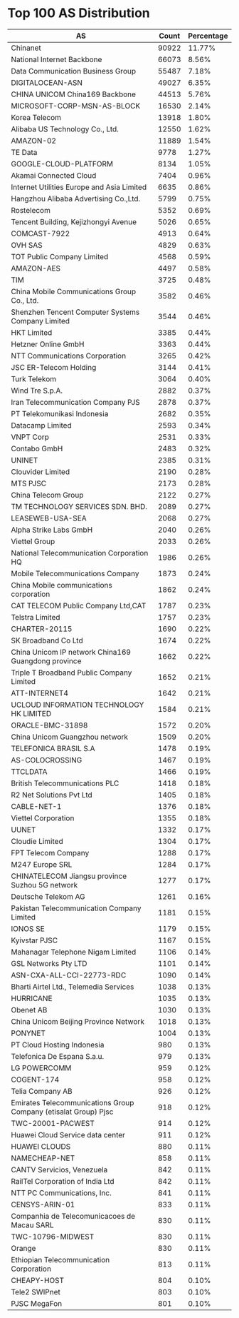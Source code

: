 # Top 100 AS Distribution
| AS | Count | Percentage |
|----|----|----|
| Chinanet | 90922 | 11.77% |
| National Internet Backbone | 66073 | 8.56% |
| Data Communication Business Group | 55487 | 7.18% |
| DIGITALOCEAN-ASN | 49027 | 6.35% |
| CHINA UNICOM China169 Backbone | 44513 | 5.76% |
| MICROSOFT-CORP-MSN-AS-BLOCK | 16530 | 2.14% |
| Korea Telecom | 13918 | 1.80% |
| Alibaba US Technology Co., Ltd. | 12550 | 1.62% |
| AMAZON-02 | 11889 | 1.54% |
| TE Data | 9778 | 1.27% |
| GOOGLE-CLOUD-PLATFORM | 8134 | 1.05% |
| Akamai Connected Cloud | 7404 | 0.96% |
| Internet Utilities Europe and Asia Limited | 6635 | 0.86% |
| Hangzhou Alibaba Advertising Co.,Ltd. | 5799 | 0.75% |
| Rostelecom | 5352 | 0.69% |
| Tencent Building, Kejizhongyi Avenue | 5026 | 0.65% |
| COMCAST-7922 | 4913 | 0.64% |
| OVH SAS | 4829 | 0.63% |
| TOT Public Company Limited | 4568 | 0.59% |
| AMAZON-AES | 4497 | 0.58% |
| TIM | 3725 | 0.48% |
| China Mobile Communications Group Co., Ltd. | 3582 | 0.46% |
| Shenzhen Tencent Computer Systems Company Limited | 3544 | 0.46% |
| HKT Limited | 3385 | 0.44% |
| Hetzner Online GmbH | 3363 | 0.44% |
| NTT Communications Corporation | 3265 | 0.42% |
| JSC ER-Telecom Holding | 3144 | 0.41% |
| Turk Telekom | 3064 | 0.40% |
| Wind Tre S.p.A. | 2882 | 0.37% |
| Iran Telecommunication Company PJS | 2878 | 0.37% |
| PT Telekomunikasi Indonesia | 2682 | 0.35% |
| Datacamp Limited | 2593 | 0.34% |
| VNPT Corp | 2531 | 0.33% |
| Contabo GmbH | 2483 | 0.32% |
| UNINET | 2385 | 0.31% |
| Clouvider Limited | 2190 | 0.28% |
| MTS PJSC | 2173 | 0.28% |
| China Telecom Group | 2122 | 0.27% |
| TM TECHNOLOGY SERVICES SDN. BHD. | 2089 | 0.27% |
| LEASEWEB-USA-SEA | 2068 | 0.27% |
| Alpha Strike Labs GmbH | 2040 | 0.26% |
| Viettel Group | 2033 | 0.26% |
| National Telecommunication Corporation HQ | 1986 | 0.26% |
| Mobile Telecommunications Company | 1873 | 0.24% |
| China Mobile communications corporation | 1862 | 0.24% |
| CAT TELECOM Public Company Ltd,CAT | 1787 | 0.23% |
| Telstra Limited | 1757 | 0.23% |
| CHARTER-20115 | 1690 | 0.22% |
| SK Broadband Co Ltd | 1674 | 0.22% |
| China Unicom IP network China169 Guangdong province | 1662 | 0.22% |
| Triple T Broadband Public Company Limited | 1652 | 0.21% |
| ATT-INTERNET4 | 1642 | 0.21% |
| UCLOUD INFORMATION TECHNOLOGY HK LIMITED | 1584 | 0.21% |
| ORACLE-BMC-31898 | 1572 | 0.20% |
| China Unicom Guangzhou network | 1509 | 0.20% |
| TELEFONICA BRASIL S.A | 1478 | 0.19% |
| AS-COLOCROSSING | 1467 | 0.19% |
| TTCLDATA | 1466 | 0.19% |
| British Telecommunications PLC | 1418 | 0.18% |
| R2 Net Solutions Pvt Ltd | 1405 | 0.18% |
| CABLE-NET-1 | 1376 | 0.18% |
| Viettel Corporation | 1355 | 0.18% |
| UUNET | 1332 | 0.17% |
| Cloudie Limited | 1304 | 0.17% |
| FPT Telecom Company | 1288 | 0.17% |
| M247 Europe SRL | 1284 | 0.17% |
| CHINATELECOM Jiangsu province Suzhou 5G network | 1277 | 0.17% |
| Deutsche Telekom AG | 1261 | 0.16% |
| Pakistan Telecommunication Company Limited | 1181 | 0.15% |
| IONOS SE | 1179 | 0.15% |
| Kyivstar PJSC | 1167 | 0.15% |
| Mahanagar Telephone Nigam Limited | 1106 | 0.14% |
| GSL Networks Pty LTD | 1101 | 0.14% |
| ASN-CXA-ALL-CCI-22773-RDC | 1090 | 0.14% |
| Bharti Airtel Ltd., Telemedia Services | 1038 | 0.13% |
| HURRICANE | 1035 | 0.13% |
| Obenet AB | 1030 | 0.13% |
| China Unicom Beijing Province Network | 1018 | 0.13% |
| PONYNET | 1004 | 0.13% |
| PT Cloud Hosting Indonesia | 980 | 0.13% |
| Telefonica De Espana S.a.u. | 979 | 0.13% |
| LG POWERCOMM | 959 | 0.12% |
| COGENT-174 | 958 | 0.12% |
| Telia Company AB | 926 | 0.12% |
| Emirates Telecommunications Group Company (etisalat Group) Pjsc | 918 | 0.12% |
| TWC-20001-PACWEST | 914 | 0.12% |
| Huawei Cloud Service data center | 911 | 0.12% |
| HUAWEI CLOUDS | 880 | 0.11% |
| NAMECHEAP-NET | 858 | 0.11% |
| CANTV Servicios, Venezuela | 842 | 0.11% |
| RailTel Corporation of India Ltd | 842 | 0.11% |
| NTT PC Communications, Inc. | 841 | 0.11% |
| CENSYS-ARIN-01 | 833 | 0.11% |
| Companhia de Telecomunicacoes de Macau SARL | 830 | 0.11% |
| TWC-10796-MIDWEST | 830 | 0.11% |
| Orange | 830 | 0.11% |
| Ethiopian Telecommunication Corporation | 813 | 0.11% |
| CHEAPY-HOST | 804 | 0.10% |
| Tele2 SWIPnet | 803 | 0.10% |
| PJSC MegaFon | 801 | 0.10% |
